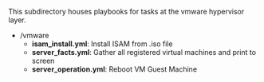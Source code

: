 This subdirectory houses playbooks for tasks at the vmware hypervisor layer.

- /vmware
   - **isam_install.yml**: Install ISAM from .iso file
   - **server_facts.yml**: Gather all registered virtual machines and print to screen
   - **server_operation.yml**: Reboot VM Guest Machine
 